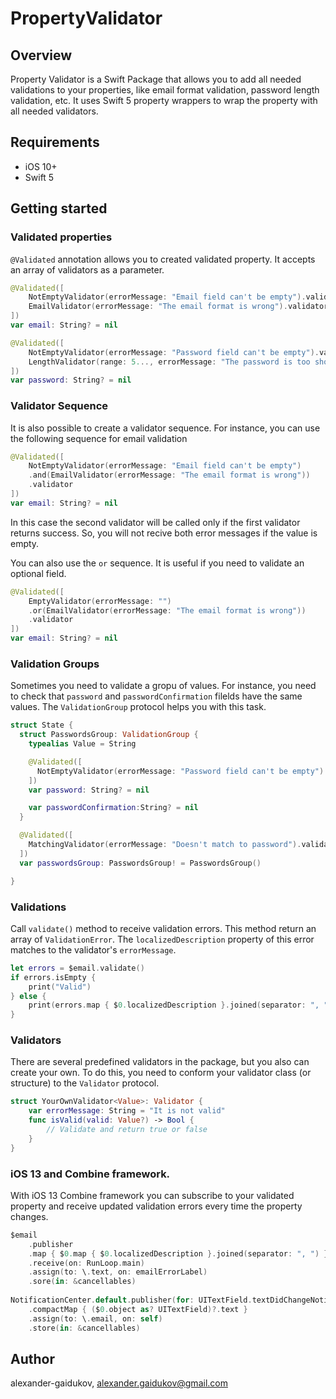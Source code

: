 # PropertyValidator

## Overview
Property Validator is a Swift Package that allows you to add all needed validations to your properties, like email format validation, password length validation, etc. It uses Swift 5 property wrappers to wrap the property with all needed validators.

## Requirements

* iOS 10+
* Swift 5

## Getting started

### Validated properties

`@Validated` annotation allows you to created validated property. It accepts an array of validators as a parameter.

```swift
@Validated([
    NotEmptyValidator(errorMessage: "Email field can't be empty").validator,
    EmailValidator(errorMessage: "The email format is wrong").validator
])
var email: String? = nil
```

```swift
@Validated([
    NotEmptyValidator(errorMessage: "Password field can't be empty").validator,
    LengthValidator(range: 5..., errorMessage: "The password is too short").validator
])
var password: String? = nil
```
### Validator Sequence
It is also possible to create a validator sequence. For instance, you can use the following sequence for email validation
```swift
@Validated([
    NotEmptyValidator(errorMessage: "Email field can't be empty")
    .and(EmailValidator(errorMessage: "The email format is wrong"))
    .validator
])
var email: String? = nil
```
In this case the second validator will be called only if the first validator returns success. So, you will not recive both error messages if the value is empty.

You can also use the `or` sequence. It is useful if you need to validate an optional field.
```swift
@Validated([
    EmptyValidator(errorMessage: "")
    .or(EmailValidator(errorMessage: "The email format is wrong"))
    .validator
])
var email: String? = nil
```
### Validation Groups
Sometimes you need to validate a gropu of values. For instance, you need to check that `password` and `passwordConfirmation` filelds have the same values. The `ValidationGroup` protocol helps you with this task.

```swift
struct State {
  struct PasswordsGroup: ValidationGroup {
    typealias Value = String

    @Validated([
      NotEmptyValidator(errorMessage: "Password field can't be empty").validator
    ])
    var password: String? = nil

    var passwordConfirmation:String? = nil
  }

  @Validated([
    MatchingValidator(errorMessage: "Doesn't match to password").validator
  ])
  var passwordsGroup: PasswordsGroup! = PasswordsGroup()

}
```

### Validations

Call `validate()` method to receive validation errors. This method return an array of `ValidationError`. The `localizedDescription` property of this error matches to the validator's `errorMessage`.

```swift
let errors = $email.validate()
if errors.isEmpty {
    print("Valid")
} else {
    print(errors.map { $0.localizedDescription }.joined(separator: ", "))
}
```
### Validators

There are several predefined validators in the package, but you also can create your own. To do this, you need to conform your validator class (or structure) to the `Validator` protocol. 

```swift
struct YourOwnValidator<Value>: Validator {
    var errorMessage: String = "It is not valid"
    func isValid(valid: Value?) -> Bool {
        // Validate and return true or false
    }
}
```
### iOS 13 and Combine framework.

With iOS 13 Combine framework you can subscribe to your validated property and receive updated validation errors every time the property changes.

```swift
$email
    .publisher
    .map { $0.map { $0.localizedDescription }.joined(separator: ", ") }
    .receive(on: RunLoop.main)
    .assign(to: \.text, on: emailErrorLabel)
    .sore(in: &cancellables)
    
NotificationCenter.default.publisher(for: UITextField.textDidChangeNotification, object: emailTextField)
    .compactMap { ($0.object as? UITextField)?.text }
    .assign(to: \.email, on: self)
    .store(in: &cancellables)
```

## Author

alexander-gaidukov, alexander.gaidukov@gmail.com
